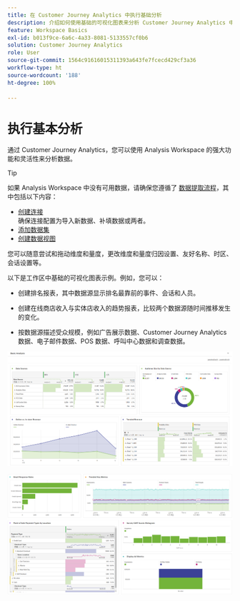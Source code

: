 ```yaml
---
title: 在 Customer Journey Analytics 中执行基础分析
description: 介绍如何使用基础的可视化图表来分析 Customer Journey Analytics 中的数据
feature: Workspace Basics
exl-id: b013f9ce-6a6c-4a33-8081-5133557cf0b6
solution: Customer Journey Analytics
role: User
source-git-commit: 1564c91616015311393a643fe7fcecd429cf3a36
workflow-type: ht
source-wordcount: '188'
ht-degree: 100%

---
```


# 执行基本分析

通过 Customer Journey Analytics，您可以使用 Analysis Workspace 的强大功能和灵活性来分析数据。

>[!TIP]
>
>如果 Analysis Workspace 中没有可用数据，请确保您遵循了 [数据提取流程](/help/data-ingestion/data-ingestion.md)，其中包括以下内容：<ul><li>[创建连接](/help/connections/create-connection.md#create-and-configure-the-connection) </br>确保连接配置为导入新数据、补填数据或两者。</li><li>[添加数据集](/help/connections/create-connection.md#add-and-configure-datasets)</li><li>[创建数据视图](/help/data-views/create-dataview.md)</li></ul>

您可以随意尝试和拖动维度和量度，更改维度和量度归因设置、友好名称、时区、会话设置等。

以下是工作区中基础的可视化图表示例。例如，您可以：

* 创建排名报表，其中数据源显示排名最靠前的事件、会话和人员。

* 创建在线商店收入与实体店收入的趋势报表，比较两个数据源随时间推移发生的变化。

* 按数据源描述受众规模，例如广告展示数据、Customer Journey Analytics 数据、电子邮件数据、POS 数据、呼叫中心数据和调查数据。

![基本分析图表的可视化示例。 ](assets/cja-basic-analysis.png)

![更多基本分析图表可视化示例](assets/cja-basic-analysis2.png)

